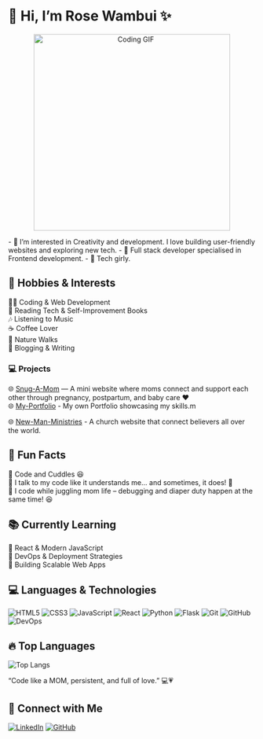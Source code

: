 # 👋 **Hi, I’m Rose Wambui** ✨


<p align="center">
  <img src="https://media.giphy.com/media/L1R1tvI9svkIWwpVYr/giphy.gif" width="400" alt="Coding GIF"/>
</p>
- 👀 I’m interested in Creativity and development. I love building user-friendly websites and exploring new tech.
- 🌱 Full stack developer specialised in Frontend development.
- 💞️ Tech girly.

## 🎨 Hobbies & Interests  
👩‍💻 Coding & Web Development  
📖 Reading Tech & Self-Improvement Books  
🎶 Listening to Music  
☕ Coffee Lover  
🌿 Nature Walks  
📝 Blogging & Writing  

### 💻 Projects
🌐 [Snug-A-Mom](https://github.com/Wambu-i7/Snug-a-Mom.git) — A mini website where moms connect and support each other through pregnancy, postpartum, and baby care ❤️  
🌐 [My-Portfolio](https://github.com/Wambu-i7/New-Portfolio) - My own Portfolio showcasing my skills.m
  
🌐 [New-Man-Ministries](https://wambu-i7.github.io/New-Man-Ministries/) -  A church website that connect believers all over the world.
## 🎉 Fun Facts  
🔹 Code and Cuddles 😆  
🔹 I talk to my code like it understands me... and sometimes, it does! 👀    
🔹 I code while juggling mom life – debugging and diaper duty happen at the same time! 😆
## 📚 Currently Learning  
🔹 React & Modern JavaScript  
🔹 DevOps & Deployment Strategies  
🔹 Building Scalable Web Apps  

## 💻 Languages & Technologies
<p align="left">
  <img src="https://img.shields.io/badge/HTML5-%23E34F26.svg?style=for-the-badge&logo=html5&logoColor=white" alt="HTML5">
  <img src="https://img.shields.io/badge/CSS3-%231572B6.svg?style=for-the-badge&logo=css3&logoColor=white" alt="CSS3">
  <img src="https://img.shields.io/badge/JavaScript-%23F7DF1E.svg?style=for-the-badge&logo=javascript&logoColor=black" alt="JavaScript">
  <img src="https://img.shields.io/badge/React-%2361DAFB.svg?style=for-the-badge&logo=react&logoColor=black" alt="React">
  <img src="https://img.shields.io/badge/Python-%233776AB.svg?style=for-the-badge&logo=python&logoColor=white" alt="Python">
  <img src="https://img.shields.io/badge/Flask-%23000.svg?style=for-the-badge&logo=flask&logoColor=white" alt="Flask">
  <img src="https://img.shields.io/badge/Git-%23F05033.svg?style=for-the-badge&logo=git&logoColor=white" alt="Git">
  <img src="https://img.shields.io/badge/GitHub-%23181717.svg?style=for-the-badge&logo=github&logoColor=white" alt="GitHub">
  <img src="https://img.shields.io/badge/DevOps-%23000000.svg?style=for-the-badge&logo=devops&logoColor=white" alt="DevOps">
</p>

## 🔥 Top Languages  
![Top Langs](https://github-readme-stats.vercel.app/api/top-langs/?username=Wambu-i7&layout=compact&theme=radical)

“Code like a MOM, persistent, and full of love.” 💻💗

## 🔗 Connect with Me  
[![LinkedIn](https://img.shields.io/badge/LinkedIn-Wambui%20Ndikiru-blue?style=flat-square&logo=linkedin)](https://www.linkedin.com/in/wambui-ndikiru-664045279/) 
[![GitHub](https://img.shields.io/badge/GitHub-181717?style=flat&logo=github&logoColor=white)](https://github.com/Wambu-i7)  

<!---
Wambu-i7/Wambu-i7 is a ✨ special ✨ repository because its `README.md` (this file) appears on your GitHub profile.
You can click the Preview link to take a look at your changes.
--->
